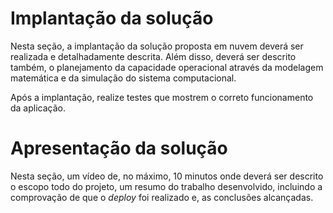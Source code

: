 # Implantação da solução

Nesta seção, a implantação da solução proposta em nuvem deverá ser realizada e detalhadamente descrita. Além disso, deverá ser descrito também, o planejamento da capacidade operacional através da modelagem matemática e da simulação do sistema computacional.

Após a implantação, realize testes que mostrem o correto funcionamento da aplicação.

# Apresentação da solução

Nesta seção, um vídeo de, no máximo, 10 minutos onde deverá ser descrito o escopo todo do projeto, um resumo do trabalho desenvolvido, incluindo a comprovação de que o _deploy_ foi realizado e, as conclusões alcançadas.


